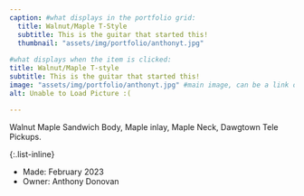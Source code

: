 ```yaml
---
caption: #what displays in the portfolio grid:
  title: Walnut/Maple T-Style
  subtitle: This is the guitar that started this!
  thumbnail: "assets/img/portfolio/anthonyt.jpg"
  
#what displays when the item is clicked:
title: Walnut/Maple T-style
subtitle: This is the guitar that started this!
image: "assets/img/portfolio/anthonyt.jpg" #main image, can be a link or a file in assets/img/portfolio
alt: Unable to Load Picture :(

---
```

Walnut Maple Sandwich Body, Maple inlay, Maple Neck, Dawgtown Tele Pickups.


{:.list-inline} 
- Made: February 2023 
- Owner: Anthony Donovan

